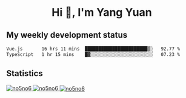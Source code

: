 <h1 align="center">Hi 👋, I'm Yang Yuan</h1>


## My weekly development status
<!--START_SECTION:waka-->

```txt
Vue.js       16 hrs 11 mins  ███████████████████████▒░   92.77 %
TypeScript   1 hr 15 mins    █▓░░░░░░░░░░░░░░░░░░░░░░░   07.23 %
```

<!--END_SECTION:waka-->

## Statistics
<a href="https://github.com/anuraghazra/github-readme-stats">
  <img src="https://github-readme-stats.vercel.app/api/top-langs/?username=no5no6&theme=dracula" alt="no5no6">
</a>
<a href="https://github.com/anuraghazra/github-readme-stats">
  <img src="https://github-readme-stats.vercel.app/api?username=no5no6&show_icons=true&theme=dracula&line_height=40" alt="no5no6">
</a>
<a href="https://github.com/anuraghazra/github-readme-stats">
  <img align="center" src="https://github-readme-streak-stats.herokuapp.com/?user=no5no6&theme=dracula" alt="no5no6" />
</a>